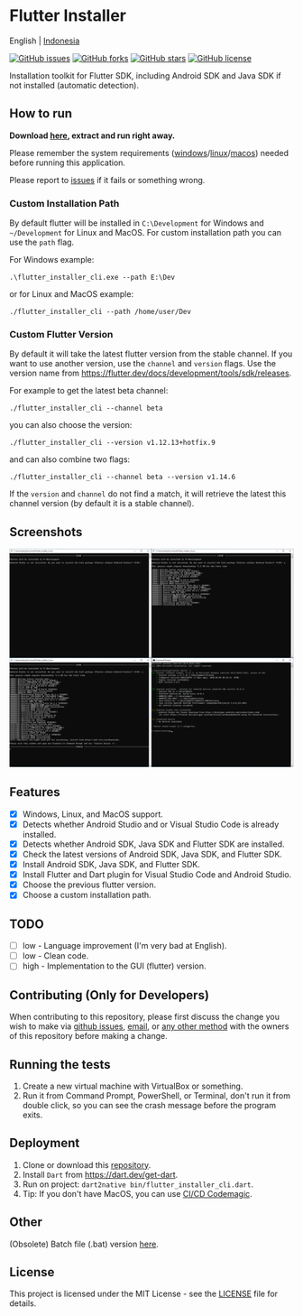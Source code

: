 # Flutter Installer

English | [Indonesia](README.md)

[![GitHub issues](https://img.shields.io/github/issues/daffaalam/flutter_installer_cli)](https://github.com/daffaalam/flutter_installer_cli/issues)
[![GitHub forks](https://img.shields.io/github/forks/daffaalam/flutter_installer_cli)](https://github.com/daffaalam/flutter_installer_cli/network)
[![GitHub stars](https://img.shields.io/github/stars/daffaalam/flutter_installer_cli)](https://github.com/daffaalam/flutter_installer_cli/stargazers)
[![GitHub license](https://img.shields.io/github/license/daffaalam/flutter_installer_cli)](https://github.com/daffaalam/flutter_installer_cli/blob/master/LICENSE)

Installation toolkit for Flutter SDK, including Android SDK and Java SDK if not installed (automatic detection).

## How to run

**Download [here](https://github.com/daffaalam/flutter_installer_cli/releases/latest), extract and run right away.**

Please remember the system requirements ([windows](https://flutter.dev/docs/get-started/install/windows#system-requirements)/[linux](https://flutter.dev/docs/get-started/install/linux#system-requirement)/[macos](https://flutter.dev/docs/get-started/install/macos#system-requirement)) needed before running this application.

Please report to [issues](https://github.com/daffaalam/flutter_installer_cli/issues) if it fails or something wrong.

### Custom Installation Path

By default flutter will be installed in `C:\Development` for Windows and `~/Development` for Linux and MacOS. For custom installation path you can use the `path` flag.

For Windows example:
```
.\flutter_installer_cli.exe --path E:\Dev
```
or for Linux and MacOS example:
```
./flutter_installer_cli --path /home/user/Dev
```

### Custom Flutter Version

By default it will take the latest flutter version from the stable channel. If you want to use another version, use the `channel` and `version` flags. Use the version name from https://flutter.dev/docs/development/tools/sdk/releases.

For example to get the latest beta channel:
```
./flutter_installer_cli --channel beta
```
you can also choose the version:
```
./flutter_installer_cli --version v1.12.13+hotfix.9
```
and can also combine two flags:
```
./flutter_installer_cli --channel beta --version v1.14.6
```

If the `version` and `channel` do not find a match, it will retrieve the latest this channel version (by default it is a stable channel).

## Screenshots

![screenshot](screenshots/screenshot.png)

## Features

- [x] Windows, Linux, and MacOS support.
- [x] Detects whether Android Studio and or Visual Studio Code is already installed.
- [x] Detects whether Android SDK, Java SDK and Flutter SDK are installed.
- [x] Check the latest versions of Android SDK, Java SDK, and Flutter SDK.
- [x] Install Android SDK, Java SDK, and Flutter SDK.
- [x] Install Flutter and Dart plugin for Visual Studio Code and Android Studio.
- [x] Choose the previous flutter version.
- [x] Choose a custom installation path.

## TODO

- [ ] low - Language improvement (I'm very bad at English).
- [ ] low - Clean code.
- [ ] high - Implementation to the GUI (flutter) version.

## Contributing (Only for Developers)

When contributing to this repository, please first discuss the change you wish to make via [github issues](https://github.com/daffaalam/flutter_installer_cli/issues), [email](mailto:daffaalam@gmail.com), or [any other method](https://daffaalam.com/profile) with the owners of this repository before making a change.

## Running the tests

1. Create a new virtual machine with VirtualBox or something.
2. Run it from Command Prompt, PowerShell, or Terminal, don't run it from double click, so you can see the crash message before the program exits.

## Deployment

1. Clone or download this [repository](https://github.com/daffaalam/flutter_installer_cli).
2. Install `Dart` from https://dart.dev/get-dart.
3. Run on project: `dart2native bin/flutter_installer_cli.dart`.
4. Tip: If you don't have MacOS, you can use [CI/CD Codemagic](https://codemagic.io/).

## Other

(Obsolete) Batch file (.bat) version [here](https://github.com/daffaalam/flutter-installer).

## License

This project is licensed under the MIT License - see the [LICENSE](LICENSE) file for details.
